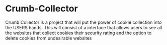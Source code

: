 # Crumb-Collector
Crumb Collector is a project that will put the power of cookie collection into the USERS hands. This will consist of a interface that allows users to see all the websites that collect cookies their security rating and the option to delete cookies from undesirable websites
